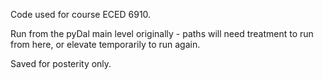 Code used for course ECED 6910.

Run from the pyDal main level originally - paths will need treatment to run from here, or elevate temporarily to run again.

Saved for posterity only.
